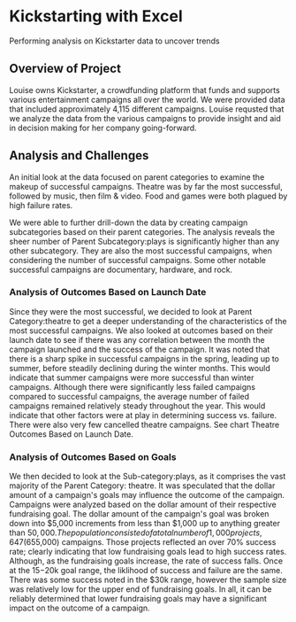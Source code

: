 # Kickstarting with Excel
Performing analysis on Kickstarter data to uncover trends

## Overview of Project
Louise owns Kickstarter, a crowdfunding platform that funds and supports various entertainment campaigns all over the world. We were provided data that 
included approximately 4,115 different campaigns. Louise requsted that we analyze the data from the various campaigns
to provide insight and aid in decision making for her company going-forward. 

## Analysis and Challenges
An initial look at the data focused on parent categories to examine the makeup of successful campaigns. Theatre was by far the most
successful, followed by music, then film & video. Food and games were both plagued by high failure rates.

We were able to further drill-down the data by creating campaign subcategories based on their parent categories. The analysis reveals the sheer 
number of Parent Subcategory:plays is significantly higher than any other subcategory. They are also the most successful campaigns, when 
considering the number of successful campaigns. Some other notable successful campaigns are documentary, hardware, and rock.

### Analysis of Outcomes Based on Launch Date
Since they were the most successful, we decided to look at Parent Category:theatre to get a deeper understanding of the characteristics of 
the most successful campaigns. We also looked at outcomes based on their launch date to see if there was any correlation between the month the campaign launched and the 
success of the campaign. It was noted that there is a sharp spike in successful campaigns in the spring, leading up to summer, before steadily declining during the winter months. This would indicate that summer campaigns were more successful than winter campaigns. Although there were significantly less failed campaigns compared to successful campaigns, the average number of failed campaigns remained relatively steady throughout the year. This would indicate that other factors were at play in determining success vs. failure. There were also very few cancelled theatre campaigns. See chart Theatre Outcomes Based on Launch Date.

### Analysis of Outcomes Based on Goals

We then decided to look at the Sub-category:plays, as it comprises the vast majority of the Parent Category: theatre. It was speculated that the dollar amount of a campaign's goals may influence the outcome of the campaign. Campaigns were analyzed based on the dollar amount of their respective fundraising goal. The dollar amount of the campaign's goal was broken down into $5,000 increments from less than $1,000 up to anything greater than $50,000. The population consisted of a total number of 1,000 projects, 647 (65%) were successful and 353 (35%) failed. Over half the total projects were considered low-fundraising (<$5,000) campaigns. Those projects reflected an over 70% success rate; clearly indicating that low fundraising goals lead to high success rates. Although, as the fundraising goals increase, the rate of success falls. Once at the $15-$20k goal range, the liklihood of success and failure are the same. There was some success noted in the $30k range, however the sample size was relatively low for the upper end of fundraising goals. In all, it can be reliably determined that lower fundraising goals may have a significant impact on the outcome of a campaign.


